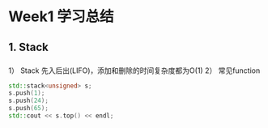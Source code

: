 # Week1 学习总结
## 1. Stack
### 
1） Stack 先入后出(LIFO)，添加和删除的时间复杂度都为O(1)
2） 常见function
```C++
std::stack<unsigned> s;
s.push(1);
s.push(24);
s.push(65);
std::cout << s.top() << endl;
```


